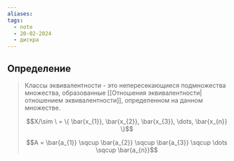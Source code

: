 ```yaml
---
aliases: 
tags:
  - note
  - 20-02-2024
  - дискра
---
```


## Определение

> Классы эквивалентности - это непересекающиеся подмножества множества, образованные [[Отношения эквивалентности|отношением эквивалентности]], определенном на данном множестве.
> 
> $$X/\sim \ = \{ \bar{x_{1}}, \bar{x_{2}}, \bar{x_{3}}, \dots, \bar{x_{n}} \}$$
> 
> $$A = \bar{a_{1}} \sqcup \bar{a_{2}} \sqcup \bar{a_{3}} \sqcup \dots \sqcup \bar{a_{n}}$$
